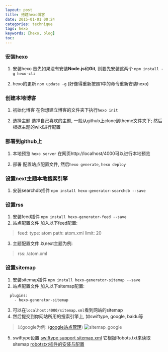 ```yaml
---
layout: post
title: 搭建hexo博客
date: 2015-01-01 00:24
categories: technique
tags: hexo
keywords: [hexo, blog]
toc:
---
```


### 安装hexo
1. 安装hexo
  首先如果没有安装**Node.js**和**Git**, 则要先安装这两个
  `npm install -g hexo-cli`

2. hexo的更新
  `npm update -g` (好像得重新按照1中的命令重新安装hexo)

### 创建本地博客
1. 初始化博客
  在你想建立博客的文件夹下执行`hexo init`

2. 选择主题
  选择自己喜欢的主题, 一般从github上clone到theme文件夹下; 然后根据主题的wiki进行配置
<!-- more -->

### 部署到github上
1. 本地预览
  `hexo server` 在网页http://localhost/4000可以进行本地预览

2. 部署
  配置站点配置文件, 然后`hexo generate`, `hexo deploy`

### 设置next主题本地搜索引擎
1. 安装searchdb插件
  `npm install hexo-generator-searchdb --save`

### 设置rss
1. 安装feed插件
  `npm install hexo-generator-feed --save`
2. 站点配置文件
  加入以下feed配置:
  > feed:
  >   type: atom
  >   path: atom.xml
  >   limit: 20

3. 主题配置文件
  以next主题为例:

  >rss: /atom.xml

### 设置sitemap
1. 安装sitemap插件
  `npm install hexo-generator-sitemap --save`
2. 站点配置文件
  加入以下sitemap配置:
  ```
    plugins:
      - hexo-generator-sitemap
  ```
3. 可以在`localhost:4000/sitemap.xml`看到网站的sitemap
4. 然后提交到你网站所用的搜索引擎上, 如swiftype, google, baidu等
  >以google为例:
  ([google站点管理](https://www.google.com/webmasters/tools/home?hl=en))
  ![sitemap_google](/images/add_google_sitemap.png)

5. swiftype设置
[swiftype support sitemap.xml](http://blog.swiftype.com/sitemap-xml-support-for-swiftype/)
  它根据Robots.txt来读取sitemap
[robotstxt插件的安装与配置](https://www.npmjs.com/package/hexo-generator-robotstxt)
